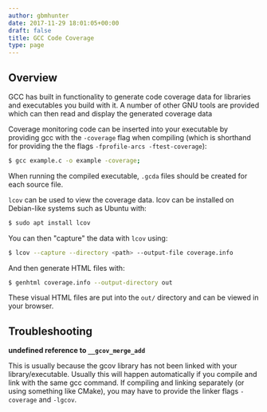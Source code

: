```yaml
---
author: gbmhunter
date: 2017-11-29 18:01:05+00:00
draft: false
title: GCC Code Coverage
type: page
---
```


## Overview

GCC has built in functionality to generate code coverage data for libraries and executables you build with it. A number of other GNU tools are provided which can then read and display the generated coverage data

Coverage monitoring code can be inserted into your executable by providing gcc with the `-coverage` flag when compiling (which is shorthand for providing the the flags `-fprofile-arcs -ftest-coverage`):

```sh
$ gcc example.c -o example -coverage;
```

When running the compiled executable, `.gcda` files should be created for each source file.

`lcov` can be used to view the coverage data. lcov can be installed on Debian-like systems such as Ubuntu with:

```sh    
$ sudo apt install lcov
```

You can then "capture" the data with `lcov` using:

```sh
$ lcov --capture --directory <path> --output-file coverage.info
```

And then generate HTML files with:

```sh    
$ genhtml coverage.info --output-directory out
```

These visual HTML files are put into the `out/` directory and can be viewed in your browser.

## Troubleshooting

**undefined reference to `__gcov_merge_add`**

This is usually because the gcov library has not been linked with your library/executable. Usually this will happen automatically if you compile and link with the same gcc command. If compiling and linking separately (or using something like CMake), you may have to provide the linker flags `-coverage` and `-lgcov`.
